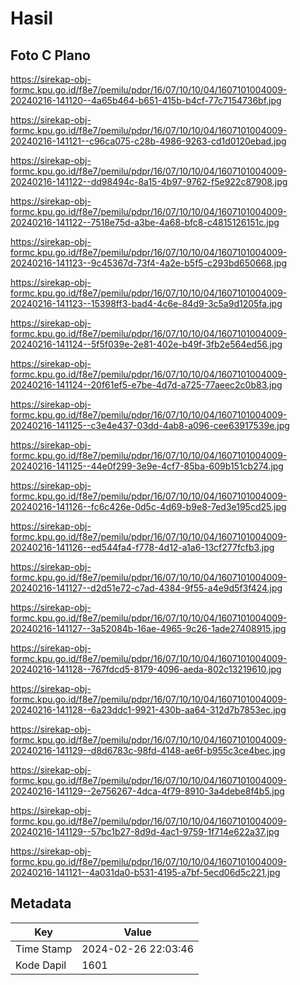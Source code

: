 # Hasil

## Foto C Plano

https://sirekap-obj-formc.kpu.go.id/f8e7/pemilu/pdpr/16/07/10/10/04/1607101004009-20240216-141120--4a65b464-b651-415b-b4cf-77c7154736bf.jpg

https://sirekap-obj-formc.kpu.go.id/f8e7/pemilu/pdpr/16/07/10/10/04/1607101004009-20240216-141121--c96ca075-c28b-4986-9263-cd1d0120ebad.jpg

https://sirekap-obj-formc.kpu.go.id/f8e7/pemilu/pdpr/16/07/10/10/04/1607101004009-20240216-141122--dd98494c-8a15-4b97-9762-f5e922c87908.jpg

https://sirekap-obj-formc.kpu.go.id/f8e7/pemilu/pdpr/16/07/10/10/04/1607101004009-20240216-141122--7518e75d-a3be-4a68-bfc8-c4815126151c.jpg

https://sirekap-obj-formc.kpu.go.id/f8e7/pemilu/pdpr/16/07/10/10/04/1607101004009-20240216-141123--9c45367d-73f4-4a2e-b5f5-c293bd650668.jpg

https://sirekap-obj-formc.kpu.go.id/f8e7/pemilu/pdpr/16/07/10/10/04/1607101004009-20240216-141123--15398ff3-bad4-4c6e-84d9-3c5a9d1205fa.jpg

https://sirekap-obj-formc.kpu.go.id/f8e7/pemilu/pdpr/16/07/10/10/04/1607101004009-20240216-141124--5f5f039e-2e81-402e-b49f-3fb2e564ed56.jpg

https://sirekap-obj-formc.kpu.go.id/f8e7/pemilu/pdpr/16/07/10/10/04/1607101004009-20240216-141124--20f61ef5-e7be-4d7d-a725-77aeec2c0b83.jpg

https://sirekap-obj-formc.kpu.go.id/f8e7/pemilu/pdpr/16/07/10/10/04/1607101004009-20240216-141125--c3e4e437-03dd-4ab8-a096-cee63917539e.jpg

https://sirekap-obj-formc.kpu.go.id/f8e7/pemilu/pdpr/16/07/10/10/04/1607101004009-20240216-141125--44e0f299-3e9e-4cf7-85ba-609b151cb274.jpg

https://sirekap-obj-formc.kpu.go.id/f8e7/pemilu/pdpr/16/07/10/10/04/1607101004009-20240216-141126--fc6c426e-0d5c-4d69-b9e8-7ed3e195cd25.jpg

https://sirekap-obj-formc.kpu.go.id/f8e7/pemilu/pdpr/16/07/10/10/04/1607101004009-20240216-141126--ed544fa4-f778-4d12-a1a6-13cf277fcfb3.jpg

https://sirekap-obj-formc.kpu.go.id/f8e7/pemilu/pdpr/16/07/10/10/04/1607101004009-20240216-141127--d2d51e72-c7ad-4384-9f55-a4e9d5f3f424.jpg

https://sirekap-obj-formc.kpu.go.id/f8e7/pemilu/pdpr/16/07/10/10/04/1607101004009-20240216-141127--3a52084b-16ae-4965-9c26-1ade27408915.jpg

https://sirekap-obj-formc.kpu.go.id/f8e7/pemilu/pdpr/16/07/10/10/04/1607101004009-20240216-141128--767fdcd5-8179-4096-aeda-802c13219610.jpg

https://sirekap-obj-formc.kpu.go.id/f8e7/pemilu/pdpr/16/07/10/10/04/1607101004009-20240216-141128--6a23ddc1-9921-430b-aa64-312d7b7853ec.jpg

https://sirekap-obj-formc.kpu.go.id/f8e7/pemilu/pdpr/16/07/10/10/04/1607101004009-20240216-141129--d8d6783c-98fd-4148-ae6f-b955c3ce4bec.jpg

https://sirekap-obj-formc.kpu.go.id/f8e7/pemilu/pdpr/16/07/10/10/04/1607101004009-20240216-141129--2e756267-4dca-4f79-8910-3a4debe8f4b5.jpg

https://sirekap-obj-formc.kpu.go.id/f8e7/pemilu/pdpr/16/07/10/10/04/1607101004009-20240216-141129--57bc1b27-8d9d-4ac1-9759-1f714e622a37.jpg

https://sirekap-obj-formc.kpu.go.id/f8e7/pemilu/pdpr/16/07/10/10/04/1607101004009-20240216-141121--4a031da0-b531-4195-a7bf-5ecd06d5c221.jpg


## Metadata

| Key        | Value               |
| ---------- | ------------------- |
| Time Stamp | 2024-02-26 22:03:46 |
| Kode Dapil | 1601                |



